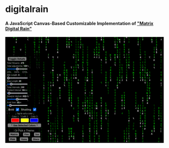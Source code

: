 # digitalrain

#### A JavaScript Canvas-Based Customizable Implementation of ["Matrix Digital Rain"](https://en.wikipedia.org/wiki/Matrix_digital_rain)

![Image of "Matrix Digital Rain" effect and UI with controls](https://raw.githubusercontent.com/PaulB-H/digitalrain/main/examples/example.PNG)
